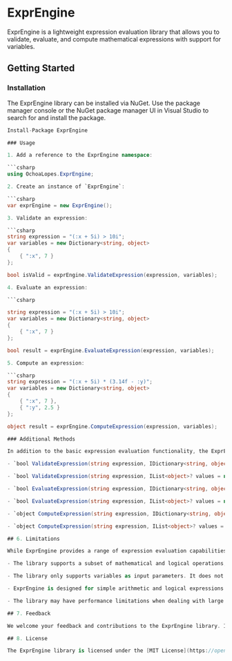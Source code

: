 # ExprEngine

ExprEngine is a lightweight expression evaluation library that allows you to validate, evaluate, and compute mathematical expressions with support for variables.

## Getting Started

### Installation

The ExprEngine library can be installed via NuGet. Use the package manager console or the NuGet package manager UI in Visual Studio to search for and install the package.

```csharp
Install-Package ExprEngine

### Usage

1. Add a reference to the ExprEngine namespace:

```csharp
using OchoaLopes.ExprEngine;

2. Create an instance of `ExprEngine`:

```csharp
var exprEngine = new ExprEngine();

3. Validate an expression:

```csharp
string expression = "(:x + 5i) > 10i";
var variables = new Dictionary<string, object>
{
    { ":x", 7 }
};

bool isValid = exprEngine.ValidateExpression(expression, variables);

4. Evaluate an expression:

```csharp

string expression = "(:x + 5i) > 10i";
var variables = new Dictionary<string, object>
{
    { ":x", 7 }
};

bool result = exprEngine.EvaluateExpression(expression, variables);

5. Compute an expression:

```csharp
string expression = "(:x + 5i) * (3.14f - :y)";
var variables = new Dictionary<string, object>
{
    { ":x", 7 },
    { ":y", 2.5 }
};

object result = exprEngine.ComputeExpression(expression, variables);

### Additional Methods

In addition to the basic expression evaluation functionality, the ExprEngine library provides the following methods:

- `bool ValidateExpression(string expression, IDictionary<string, object>? variables = null)`: Validates the syntax and structure of an expression. Optionally, you can provide a dictionary of variables and their values to validate expressions with variables.

- `bool ValidateExpression(string expression, IList<object>? values = null)`: Validates the syntax and structure of an expression. Optionally, you can provide a list of values to validate expressions with indexed placeholders.

- `bool EvaluateExpression(string expression, IDictionary<string, object>? variables = null)`: Evaluates the expression and returns a boolean result. Optionally, you can provide a dictionary of variables and their values to evaluate expressions with variables.

- `bool EvaluateExpression(string expression, IList<object>? values = null)`: Evaluates the expression and returns a boolean result. Optionally, you can provide a list of values to evaluate expressions with indexed placeholders.

- `object ComputeExpression(string expression, IDictionary<string, object>? variables = null)`: Evaluates and computes the expression, returning the result. Optionally, you can provide a dictionary of variables and their values to compute expressions with variables.

- `object ComputeExpression(string expression, IList<object>? values = null)`: Evaluates and computes the expression, returning the result. Optionally, you can provide a list of values to compute expressions with indexed placeholders.

## 6. Limitations

While ExprEngine provides a range of expression evaluation capabilities, it does have some limitations:

- The library supports a subset of mathematical and logical operations, including addition, subtraction, multiplication, division, comparison, logical AND, and logical OR.

- The library only supports variables as input parameters. It does not provide facilities for defining custom functions or complex expressions.

- ExprEngine is designed for simple arithmetic and logical expressions and may not be suitable for complex symbolic or mathematical computations.

- The library may have performance limitations when dealing with large expressions or complex calculations. It is recommended to benchmark and profile your specific use cases to ensure satisfactory performance.

## 7. Feedback

We welcome your feedback and contributions to the ExprEngine library. If you have any questions, suggestions, or issues, please feel free to open an issue on the GitHub repository. We appreciate your feedback and strive to continuously improve the library.

## 8. License

The ExprEngine library is licensed under the [MIT License](https://opensource.org/licenses/MIT). You are free to use, modify, and distribute this library in accordance with the terms of the license. Please see the [LICENSE](https://github.com/your/repo/blob/main/LICENSE) file for more details.

